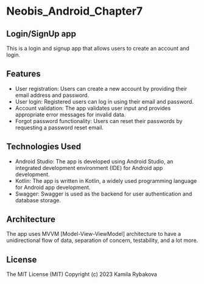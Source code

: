# Neobis_Android_Chapter7
## Login/SignUp app
This is a login and signup app that allows users to create an account and login.

## Features
- User registration: Users can create a new account by providing their email address and password.
- User login: Registered users can log in using their email and password.
- Account validation: The app validates user input and provides appropriate error messages for invalid data.
- Forgot password functionality: Users can reset their passwords by requesting a password reset email.

## Technologies Used
- Android Studio: The app is developed using Android Studio, an integrated development environment (IDE) for Android app development.
- Kotlin: The app is written in Kotlin, a widely used programming language for Android app development.
- Swagger: Swagger is used as the backend for user authentication and database storage.

## Architecture 
The app uses MVVM [Model-View-ViewModel] architecture to have a unidirectional flow of data, separation of concern, testability, and a lot more.

## License
The MIT License (MIT)
Copyright (c) 2023 Kamila Rybakova
